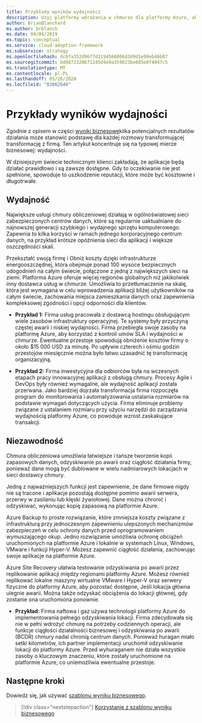 ```yaml
---
title: Przykłady wyników wydajności
description: Użyj platformy wdrażania w chmurze dla platformy Azure, aby zrozumieć wyniki wydajności w kontekście transformacji w chmurze.
author: BrianBlanchard
ms.author: brblanch
ms.date: 04/04/2019
ms.topic: conceptual
ms.service: cloud-adoption-framework
ms.subservice: strategy
ms.openlocfilehash: dc0fa352d96f7d1194566006d3d9d1e98eb46b87
ms.sourcegitcommit: bd9872320b71245d4e9a359823be685e0f4047c5
ms.translationtype: MT
ms.contentlocale: pl-PL
ms.lasthandoff: 05/26/2020
ms.locfileid: "83862640"
---
```

# <a name="examples-of-performance-outcomes"></a>Przykłady wyników wydajności

Zgodnie z opisem w części [wyniki biznesowe](./index.md)kilka potencjalnych rezultatów działania może stanowić podstawę dla każdej rozmowy transformującej transformację z firmą. Ten artykuł koncentruje się na typowej mierze biznesowej: wydajności.

W dzisiejszym świecie technicznym klienci zakładają, że aplikacje będą działać prawidłowo i są zawsze dostępne. Gdy to oczekiwanie nie jest spełnione, spowoduje to uszkodzenie reputacji, które może być kosztowne i długotrwałe.

## <a name="performance"></a>Wydajność

Największe usługi chmury obliczeniowej działają w ogólnoświatowej sieci zabezpieczonych centrów danych, które są regularnie uaktualniane do najnowszej generacji szybkiego i wydajnego sprzętu komputerowego. Zapewnia to kilka korzyści w ramach jednego korporacyjnego centrum danych, na przykład krótsze opóźnienia sieci dla aplikacji i większe oszczędności skali.

Przekształć swoją firmę i Obniż koszty dzięki infrastrukturze energooszczędnej, która obejmuje ponad 100 wysoce bezpiecznych udogodnień na całym świecie, połączone z jedną z największych sieci na ziemi. Platforma Azure oferuje więcej regionów globalnych niż jakikolwiek inny dostawca usług w chmurze. Umożliwia to przetłumaczenie na skalę, która jest wymagana w celu wprowadzenia aplikacji bliżej użytkowników na całym świecie, zachowania miejsca zamieszkania danych oraz zapewnienia kompleksowej zgodności i opcji odporności dla klientów.

- **Przykład 1:** Firma usług pracowała z dostawcą hostingu obsługującym wiele zasobów infrastruktury operacyjnej. Te systemy były przyczyną częstej awarii i niskiej wydajności. Firma przebiegła swoje zasoby na platformę Azure, aby korzystać z kontroli umów SLA i wydajności w chmurze. Ewentualne przestoje spowodują obniżenie kosztów firmy o około $15 000 USD za minutę. Po upływie czterech i ośmiu godzin przestojów miesięcznie można było łatwo uzasadnić tę transformację organizacyjną.

- **Przykład 2:** Firma inwestycyjna dla odbiorców była na wczesnych etapach pracy innowacyjnej aplikacji z obsługą chmury. Procesy Agile i DevOps były również wymagalne, ale wydajność aplikacji została przerwana. Jako bardziej dojrzała transformacja firma rozpoczęła program do monitorowania i automatyzowania ustalania rozmiarów na podstawie wymagań dotyczących użycia. Firma eliminuje problemy związane z ustalaniem rozmiaru przy użyciu narzędzi do zarządzania wydajnością platformy Azure, co powoduje wzrost zaskakujące transakcji.

## <a name="reliability"></a>Niezawodność

Chmura obliczeniowa umożliwia łatwiejsze i tańsze tworzenie kopii zapasowych danych, odzyskiwanie po awarii oraz ciągłość działania firmy, ponieważ dane mogą być dublowane w wielu nadmiarowych lokacjach w sieci dostawcy chmury.

Jedną z najważniejszych funkcji jest zapewnienie, że dane firmowe nigdy nie są tracone i aplikacje pozostają dostępne pomimo awarii serwera, przerwy w zasilaniu lub klęski żywiołowej. Dane można chronić i odzyskiwać, wykonując kopię zapasową na platformie Azure.

Azure Backup to proste rozwiązanie, które zmniejsza koszty związane z infrastrukturą przy jednoczesnym zapewnieniu ulepszonych mechanizmów zabezpieczeń w celu ochrony danych przed oprogramowaniem wymuszającego okup. Jedno rozwiązanie umożliwia ochronę obciążeń uruchomionych na platformie Azure i lokalnie w systemach Linux, Windows, VMware i funkcji Hyper-V. Możesz zapewnić ciągłość działania, zachowując swoje aplikacje na platformie Azure.

Azure Site Recovery ułatwia testowanie odzyskiwania po awarii przez replikowanie aplikacji między regionami platformy Azure. Możesz również replikować lokalne maszyny wirtualne VMware i Hyper-V oraz serwery fizyczne do platformy Azure, aby pozostać dostępne, Jeśli lokacja główna ulegnie awarii. Można także odzyskać obciążenia do lokacji głównej, gdy zostanie ona uruchomiona ponownie.

- **Przykład:** Firma naftowa i gaz używa technologii platformy Azure do implementowania pełnego odzyskiwania lokacji. Firma zdecydowała się nie w pełni wdrożyć chmurę na potrzeby codziennych operacji, ale funkcje ciągłości działalności biznesowej i odzyskiwania po awarii (BCDR) chmury nadal chronią centrum danych. Ponieważ huragan miało setki kilometrów, ich partner implementacji uruchomił odzyskiwanie lokacji do platformy Azure. Przed wyhuraganem nie działa wszystkie zasoby o kluczowym znaczeniu, które zostały uruchomione na platformie Azure, co uniemożliwia ewentualne przestoje.

## <a name="next-steps"></a>Następne kroki

Dowiedz się, jak używać [szablonu wyniku biznesowego](./business-outcome-template.md).

> [!div class="nextstepaction"]
> [Korzystanie z szablonu wyniku biznesowego](./business-outcome-template.md)
